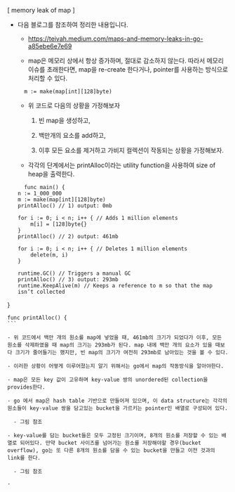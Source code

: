 [ memory leak of map ]

  * 다음 블로그를 참조하여 정리한 내용입니다.

    - https://teivah.medium.com/maps-and-memory-leaks-in-go-a85ebe6e7e69

    - map은 메모리 상에서 항상 증가하며, 절대로 감소하지 않는다. 따라서 메모리 이슈를 초래한다면, map을 re-create 한다거나, pointer를 사용하는 방식으로 처리할 수 있다.

    ```
      m := make(map[int][128]byte)

    ```

    - 위 코드로 다음의 상황을 가정해보자

      1) 빈 map을 생성하고, 

      2) 백만개의 요소를 add하고, 

      3) 이후 모든 요소를 제거하고 가비지 컬렉션이 작동되는 상황을 가정해보자.

    - 각각의 단계에서는 printAlloc이라는 utility function을 사용하여 size of heap을 출력한다.

    ```
      func main() {
	n := 1_000_000
	m := make(map[int][128]byte)
	printAlloc() // 1) output: 0mb

	for i := 0; i < n; i++ { // Adds 1 million elements
		m[i] = [128]byte{}
	}
	printAlloc() // 2) output: 461mb

	for i := 0; i < n; i++ { // Deletes 1 million elements
		delete(m, i)
	}

	runtime.GC() // Triggers a manual GC
	printAlloc() // 3) output: 293mb
	runtime.KeepAlive(m) // Keeps a reference to m so that the map isn’t collected
}

	func printAlloc() {
    ```

    - 위 코드에서 백만 개의 원소를 map에 넣었을 때, 461mb의 크기가 되었다가 이후, 모든 원소를 삭제하였을 때 map의 크기는 293mb가 된다. map 내에 백만 개의 요소가 있을 때보다 크기가 줄어들기는 했지만, 빈 map의 크기가 여전히 293mb로 남아있는 것을 볼 수 있다.

    - 이러한 상황이 어떻게 이루어졌는지 알기 위해서는 go에서 map의 작동방식을 알아야한다.

    - map은 모든 key 값이 고유하며 key-value 쌍의 unordered된 collection을 provides한다.

    - go 에서 map은 hash table 기반으로 만들어져 있으며, 이 data structure는 각각의 원소들이 key-value 쌍을 담고있는 bucket을 가르키는 pointer인 배열로 구성되어 있다.

      - 그림 참조

    - key-value를 담는 bucket들은 모두 고정된 크기이며, 8개의 원소를 저장할 수 있는 배열로 되어있다. 만약 bucket 사이즈를 넘어가는 원소를 저장해야할 경우(bucket overflow), go는 또 다른 8개의 원소를 담을 수 있는 bucket을 만들고 이전 것과의 link를 한다.
      
      - 그림 참조

    - 



